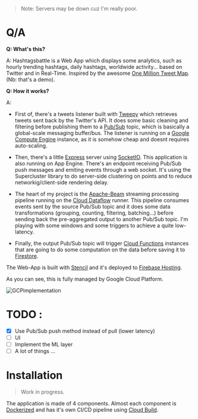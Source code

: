 > Note: Servers may be down cuz I'm really poor.

# Q/A

**Q: What's this?**

A: Hashtagsbattle is a Web App which displays some analytics, such as hourly trending hashtags, daily hashtags, worldwide activity... based on Twitter and in Real-Time. Inspired by the awesome [One Million Tweet Map](https://onemilliontweetmap.com). (Nb: that's a demo).

**Q: How it works?**

A: 

- First of, there's a tweets listener built with [Tweepy](https://tweepy.readthedocs.io) which retrieves tweets sent back by the Twitter's API. It does some basic cleaning and filtering before publishing them to a [Pub/Sub](https://cloud.google.com/pubsub/docs/overview) topic, which is basically a global-scale messaging buffer/bus. The listener is running on a [Google Compute Engine](https://cloud.google.com/compute/) instance, as it is somehow cheap and doesnt requires auto-scaling. 

- Then, there's a little [Express](https://expressjs.com/) server using [SocketIO](https://socket.io/). This application is also running on App Engine. There's an endpoint receiving Pub/Sub push messages and emiting events through a web socket. It's using the Supercluster library to do server-side clustering on points and to reduce networkig/client-side rendering delay.

- The heart of my project is the [Apache-Beam](https://beam.apache.org/) streaming processing pipeline running on the [Cloud Dataflow](https://cloud.google.com/dataflow) runner. This pipeline consumes events sent by the source Pub/Sub topic and it does some data transformations (grouping, counting, filtering, batching...) before sending back the pre-aggregated output to another Pub/Sub topic. I'm playing with some windows and some triggers to achieve a quite low-latency.

- Finally, the output Pub/Sub topic will trigger [Cloud Functions](https://cloud.google.com/functions/) instances that are going to do some computation on the data before saving it to [Firestore](https://firebase.google.com/docs/firestore).

The Web-App is built with [Stencil](https://stenciljs.com/) and it's deployed to [Firebase Hosting](https://firebase.google.com/docs/hosting).

As you can see, this is fully managed by Google Cloud Platform.

![GCPimplementation](https://i.imgur.com/2EVypcG.png)

# TODO :
- [X] Use Pub/Sub push method instead of pull (lower latency)
- [ ] UI
- [ ] Implement the ML layer
- [ ] A lot of things
...

# Installation

> Work in progress.

The application is made of 4 components. Almost each component is [Dockerized](https://www.docker.com/) and has it's own CI/CD pipeline using [Cloud Build](https://cloud.google.com/cloud-build). 
